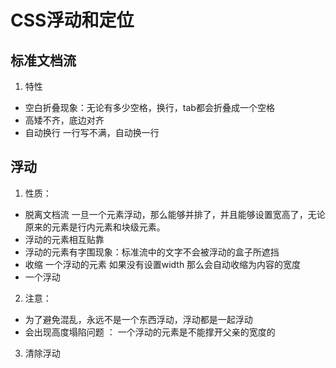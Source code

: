 # CSS浮动和定位
## 标准文档流
1. 特性
- 空白折叠现象：无论有多少空格，换行，tab都会折叠成一个空格
- 高矮不齐，底边对齐
- 自动换行 一行写不满，自动换一行

## 浮动
1. 性质：
- 脱离文档流 一旦一个元素浮动，那么能够并排了，并且能够设置宽高了，无论原来的元素是行内元素和块级元素。
- 浮动的元素相互贴靠
- 浮动的元素有字围现象：标准流中的文字不会被浮动的盒子所遮挡
- 收缩  一个浮动的元素 如果没有设置width 那么会自动收缩为内容的宽度
- 一个浮动
2. 注意：
- 为了避免混乱，永远不是一个东西浮动，浮动都是一起浮动
- 会出现高度塌陷问题 ： 一个浮动的元素是不能撑开父亲的宽度的
3. 清除浮动
<!-- 参考文献 
https://juejin.im/post/59e7190bf265da4307025d91
 -->